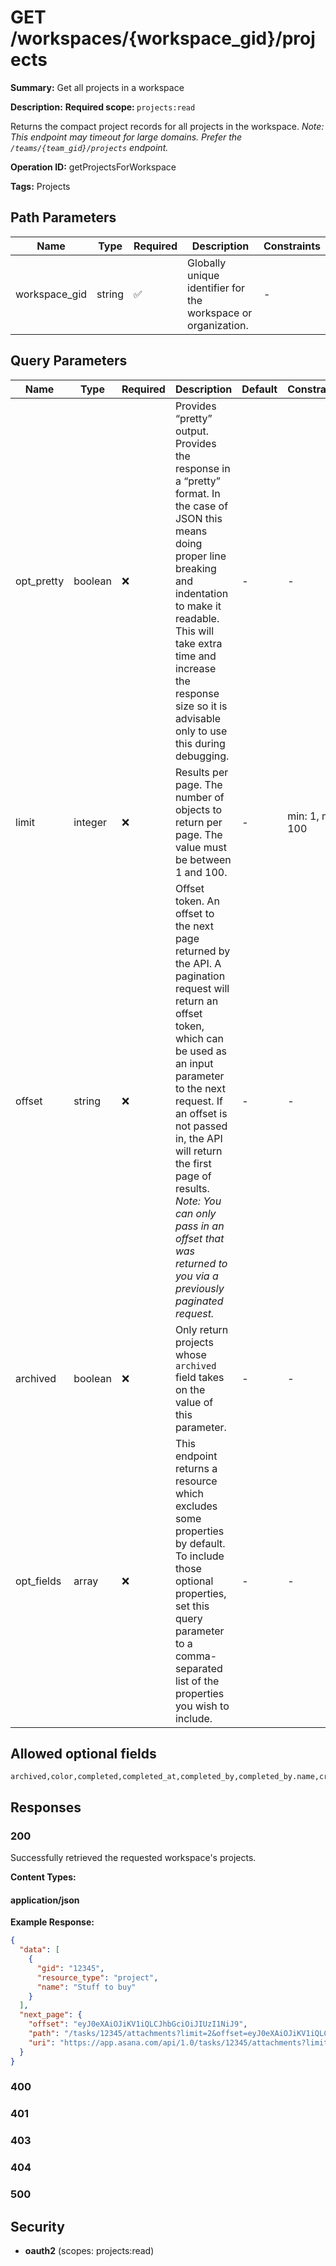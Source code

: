 # GET /workspaces/{workspace_gid}/projects

**Summary:** Get all projects in a workspace

**Description:** <b>Required scope: </b><code>projects:read</code>

Returns the compact project records for all projects in the workspace.
*Note: This endpoint may timeout for large domains. Prefer the `/teams/{team_gid}/projects` endpoint.*

**Operation ID:** getProjectsForWorkspace

**Tags:** Projects

## Path Parameters

| Name | Type | Required | Description | Constraints |
|------|------|----------|-------------|-------------|
| workspace_gid | string | ✅ | Globally unique identifier for the workspace or organization. | - |

## Query Parameters

| Name | Type | Required | Description | Default | Constraints |
|------|------|----------|-------------|---------|-------------|
| opt_pretty | boolean | ❌ | Provides “pretty” output. Provides the response in a “pretty” format. In the case of JSON this means doing proper line breaking and indentation to make it readable. This will take extra time and increase the response size so it is advisable only to use this during debugging. | - | - |
| limit | integer | ❌ | Results per page. The number of objects to return per page. The value must be between 1 and 100. | - | min: 1, max: 100 |
| offset | string | ❌ | Offset token. An offset to the next page returned by the API. A pagination request will return an offset token, which can be used as an input parameter to the next request. If an offset is not passed in, the API will return the first page of results. *Note: You can only pass in an offset that was returned to you via a previously paginated request.* | - | - |
| archived | boolean | ❌ | Only return projects whose `archived` field takes on the value of this parameter. | - | - |
| opt_fields | array | ❌ | This endpoint returns a resource which excludes some properties by default. To include those optional properties, set this query parameter to a comma-separated list of the properties you wish to include. | - | - |

## Allowed optional fields

```
archived,color,completed,completed_at,completed_by,completed_by.name,created_at,created_from_template,created_from_template.name,current_status,current_status.author,current_status.author.name,current_status.color,current_status.created_at,current_status.created_by,current_status.created_by.name,current_status.html_text,current_status.modified_at,current_status.text,current_status.title,current_status_update,current_status_update.resource_subtype,current_status_update.title,custom_field_settings,custom_field_settings.custom_field,custom_field_settings.custom_field.asana_created_field,custom_field_settings.custom_field.created_by,custom_field_settings.custom_field.created_by.name,custom_field_settings.custom_field.currency_code,custom_field_settings.custom_field.custom_label,custom_field_settings.custom_field.custom_label_position,custom_field_settings.custom_field.date_value,custom_field_settings.custom_field.date_value.date,custom_field_settings.custom_field.date_value.date_time,custom_field_settings.custom_field.default_access_level,custom_field_settings.custom_field.description,custom_field_settings.custom_field.display_value,custom_field_settings.custom_field.enabled,custom_field_settings.custom_field.enum_options,custom_field_settings.custom_field.enum_options.color,custom_field_settings.custom_field.enum_options.enabled,custom_field_settings.custom_field.enum_options.name,custom_field_settings.custom_field.enum_value,custom_field_settings.custom_field.enum_value.color,custom_field_settings.custom_field.enum_value.enabled,custom_field_settings.custom_field.enum_value.name,custom_field_settings.custom_field.format,custom_field_settings.custom_field.has_notifications_enabled,custom_field_settings.custom_field.id_prefix,custom_field_settings.custom_field.is_formula_field,custom_field_settings.custom_field.is_global_to_workspace,custom_field_settings.custom_field.is_value_read_only,custom_field_settings.custom_field.multi_enum_values,custom_field_settings.custom_field.multi_enum_values.color,custom_field_settings.custom_field.multi_enum_values.enabled,custom_field_settings.custom_field.multi_enum_values.name,custom_field_settings.custom_field.name,custom_field_settings.custom_field.number_value,custom_field_settings.custom_field.people_value,custom_field_settings.custom_field.people_value.name,custom_field_settings.custom_field.precision,custom_field_settings.custom_field.privacy_setting,custom_field_settings.custom_field.representation_type,custom_field_settings.custom_field.resource_subtype,custom_field_settings.custom_field.text_value,custom_field_settings.custom_field.type,custom_field_settings.is_important,custom_field_settings.parent,custom_field_settings.parent.name,custom_field_settings.project,custom_field_settings.project.name,custom_fields,custom_fields.date_value,custom_fields.date_value.date,custom_fields.date_value.date_time,custom_fields.display_value,custom_fields.enabled,custom_fields.enum_options,custom_fields.enum_options.color,custom_fields.enum_options.enabled,custom_fields.enum_options.name,custom_fields.enum_value,custom_fields.enum_value.color,custom_fields.enum_value.enabled,custom_fields.enum_value.name,custom_fields.id_prefix,custom_fields.is_formula_field,custom_fields.multi_enum_values,custom_fields.multi_enum_values.color,custom_fields.multi_enum_values.enabled,custom_fields.multi_enum_values.name,custom_fields.name,custom_fields.number_value,custom_fields.representation_type,custom_fields.text_value,custom_fields.type,default_access_level,default_view,due_date,due_on,followers,followers.name,html_notes,icon,members,members.name,minimum_access_level_for_customization,minimum_access_level_for_sharing,modified_at,name,notes,offset,owner,path,permalink_url,privacy_setting,project_brief,public,start_on,team,team.name,uri,workspace,workspace.name
```

## Responses

### 200

Successfully retrieved the requested workspace's projects.

**Content Types:**

#### application/json

**Example Response:**

```json
{
  "data": [
    {
      "gid": "12345",
      "resource_type": "project",
      "name": "Stuff to buy"
    }
  ],
  "next_page": {
    "offset": "eyJ0eXAiOJiKV1iQLCJhbGciOiJIUzI1NiJ9",
    "path": "/tasks/12345/attachments?limit=2&offset=eyJ0eXAiOJiKV1iQLCJhbGciOiJIUzI1NiJ9",
    "uri": "https://app.asana.com/api/1.0/tasks/12345/attachments?limit=2&offset=eyJ0eXAiOJiKV1iQLCJhbGciOiJIUzI1NiJ9"
  }
}
```

### 400

<reference>

### 401

<reference>

### 403

<reference>

### 404

<reference>

### 500

<reference>

## Security

- **oauth2** (scopes: projects:read)

